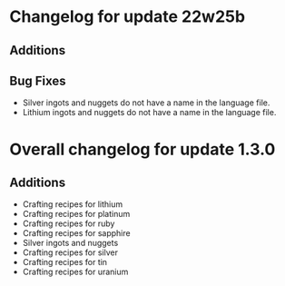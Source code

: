 # Changelog for update 22w25b

## Additions

## Bug Fixes

- Silver ingots and nuggets do not have a name in the language file.
- Lithium ingots and nuggets do not have a name in the language file.

# Overall changelog for update 1.3.0

## Additions

- Crafting recipes for lithium
- Crafting recipes for platinum
- Crafting recipes for ruby
- Crafting recipes for sapphire
- Silver ingots and nuggets
- Crafting recipes for silver
- Crafting recipes for tin
- Crafting recipes for uranium
